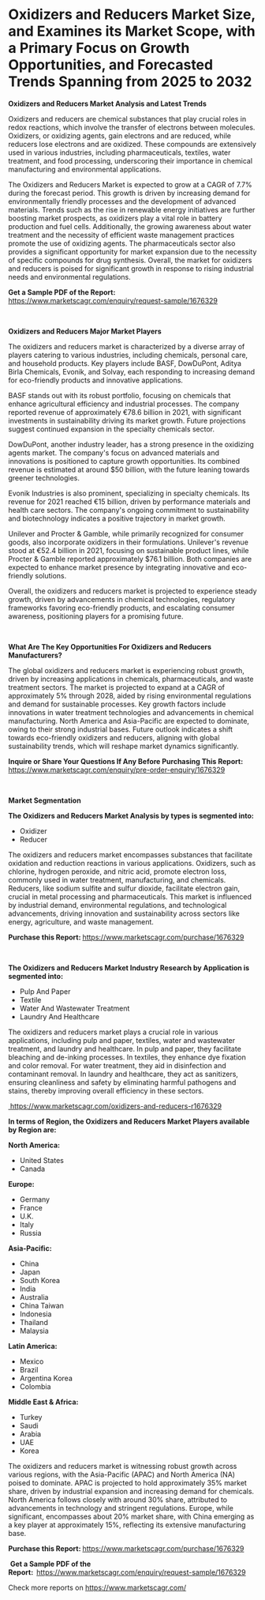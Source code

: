 <p><h1>Oxidizers and Reducers Market Size, and Examines its Market Scope, with a Primary Focus on Growth Opportunities, and Forecasted Trends Spanning from 2025 to 2032</h1></p><p><strong>Oxidizers and Reducers Market Analysis and Latest Trends</strong></p>
<p><p>Oxidizers and reducers are chemical substances that play crucial roles in redox reactions, which involve the transfer of electrons between molecules. Oxidizers, or oxidizing agents, gain electrons and are reduced, while reducers lose electrons and are oxidized. These compounds are extensively used in various industries, including pharmaceuticals, textiles, water treatment, and food processing, underscoring their importance in chemical manufacturing and environmental applications.</p><p>The Oxidizers and Reducers Market is expected to grow at a CAGR of 7.7% during the forecast period. This growth is driven by increasing demand for environmentally friendly processes and the development of advanced materials. Trends such as the rise in renewable energy initiatives are further boosting market prospects, as oxidizers play a vital role in battery production and fuel cells. Additionally, the growing awareness about water treatment and the necessity of efficient waste management practices promote the use of oxidizing agents. The pharmaceuticals sector also provides a significant opportunity for market expansion due to the necessity of specific compounds for drug synthesis. Overall, the market for oxidizers and reducers is poised for significant growth in response to rising industrial needs and environmental regulations.</p></p>
<p><strong>Get a Sample PDF of the Report:&nbsp;</strong> <a href="https://www.marketscagr.com/enquiry/request-sample/1676329?utm_campaign=3442&utm_medium=2&utm_source=Github&utm_content=ia&utm_term=01042025&utm_id=oxidizers-and-reducers">https://www.marketscagr.com/enquiry/request-sample/1676329</a></p>
<p>&nbsp;</p>
<p><strong>Oxidizers and Reducers Major Market Players</strong></p>
<p><p>The oxidizers and reducers market is characterized by a diverse array of players catering to various industries, including chemicals, personal care, and household products. Key players include BASF, DowDuPont, Aditya Birla Chemicals, Evonik, and Solvay, each responding to increasing demand for eco-friendly products and innovative applications.</p><p>BASF stands out with its robust portfolio, focusing on chemicals that enhance agricultural efficiency and industrial processes. The company reported revenue of approximately €78.6 billion in 2021, with significant investments in sustainability driving its market growth. Future projections suggest continued expansion in the specialty chemicals sector.</p><p>DowDuPont, another industry leader, has a strong presence in the oxidizing agents market. The company's focus on advanced materials and innovations is positioned to capture growth opportunities. Its combined revenue is estimated at around $50 billion, with the future leaning towards greener technologies.</p><p>Evonik Industries is also prominent, specializing in specialty chemicals. Its revenue for 2021 reached €15 billion, driven by performance materials and health care sectors. The company's ongoing commitment to sustainability and biotechnology indicates a positive trajectory in market growth.</p><p>Unilever and Procter & Gamble, while primarily recognized for consumer goods, also incorporate oxidizers in their formulations. Unilever's revenue stood at €52.4 billion in 2021, focusing on sustainable product lines, while Procter & Gamble reported approximately $76.1 billion. Both companies are expected to enhance market presence by integrating innovative and eco-friendly solutions.</p><p>Overall, the oxidizers and reducers market is projected to experience steady growth, driven by advancements in chemical technologies, regulatory frameworks favoring eco-friendly products, and escalating consumer awareness, positioning players for a promising future.</p></p>
<p>&nbsp;</p>
<p><strong>What Are The Key Opportunities For Oxidizers and Reducers Manufacturers?</strong></p>
<p><p>The global oxidizers and reducers market is experiencing robust growth, driven by increasing applications in chemicals, pharmaceuticals, and waste treatment sectors. The market is projected to expand at a CAGR of approximately 5% through 2028, aided by rising environmental regulations and demand for sustainable processes. Key growth factors include innovations in water treatment technologies and advancements in chemical manufacturing. North America and Asia-Pacific are expected to dominate, owing to their strong industrial bases. Future outlook indicates a shift towards eco-friendly oxidizers and reducers, aligning with global sustainability trends, which will reshape market dynamics significantly.</p></p>
<p><strong>Inquire or Share Your Questions If Any Before Purchasing This Report:</strong> <a href="https://www.marketscagr.com/enquiry/pre-order-enquiry/1676329?utm_campaign=3442&utm_medium=2&utm_source=Github&utm_content=ia&utm_term=01042025&utm_id=oxidizers-and-reducers">https://www.marketscagr.com/enquiry/pre-order-enquiry/1676329</a></p>
<p>&nbsp;</p>
<p><strong>Market Segmentation</strong></p>
<p><strong>The Oxidizers and Reducers Market Analysis by types is segmented into:</strong></p>
<p><ul><li>Oxidizer</li><li>Reducer</li></ul></p>
<p><p>The oxidizers and reducers market encompasses substances that facilitate oxidation and reduction reactions in various applications. Oxidizers, such as chlorine, hydrogen peroxide, and nitric acid, promote electron loss, commonly used in water treatment, manufacturing, and chemicals. Reducers, like sodium sulfite and sulfur dioxide, facilitate electron gain, crucial in metal processing and pharmaceuticals. This market is influenced by industrial demand, environmental regulations, and technological advancements, driving innovation and sustainability across sectors like energy, agriculture, and waste management.</p></p>
<p><strong>Purchase this Report:&nbsp;</strong><a href="https://www.marketscagr.com/purchase/1676329?utm_campaign=3442&utm_medium=2&utm_source=Github&utm_content=ia&utm_term=01042025&utm_id=oxidizers-and-reducers">https://www.marketscagr.com/purchase/1676329</a></p>
<p>&nbsp;</p>
<p><strong>The Oxidizers and Reducers Market Industry Research by Application is segmented into:</strong></p>
<p><ul><li>Pulp And Paper</li><li>Textile</li><li>Water And Wastewater Treatment</li><li>Laundry And Healthcare</li></ul></p>
<p><p>The oxidizers and reducers market plays a crucial role in various applications, including pulp and paper, textiles, water and wastewater treatment, and laundry and healthcare. In pulp and paper, they facilitate bleaching and de-inking processes. In textiles, they enhance dye fixation and color removal. For water treatment, they aid in disinfection and contaminant removal. In laundry and healthcare, they act as sanitizers, ensuring cleanliness and safety by eliminating harmful pathogens and stains, thereby improving overall efficiency in these sectors.</p></p>
<p><a href="https://www.marketscagr.com/oxidizers-and-reducers-r1676329?utm_campaign=3442&utm_medium=2&utm_source=Github&utm_content=ia&utm_term=01042025&utm_id=oxidizers-and-reducers">&nbsp;https://www.marketscagr.com/oxidizers-and-reducers-r1676329</a></p>
<p><strong>In terms of Region, the Oxidizers and Reducers Market Players available by Region are:</strong></p>
<p>
    <p> <strong> North America: </strong>
        <ul>
            <li>United States</li>
            <li>Canada</li>
        </ul>
        </p> 
    <p> <strong> Europe: </strong>
        <ul>
            <li>Germany</li>
            <li>France</li>
            <li>U.K.</li>
            <li>Italy</li>
            <li>Russia</li>
        </ul>
        </p> 
    <p> <strong> Asia-Pacific: </strong>
        <ul>
            <li>China</li>
            <li>Japan</li>
            <li>South Korea</li>
            <li>India</li>
            <li>Australia</li>
            <li>China Taiwan</li>
            <li>Indonesia</li>
            <li>Thailand</li>
            <li>Malaysia</li>
        </ul>
        </p> 
    <p> <strong> Latin America: </strong>
        <ul>
            <li>Mexico</li>
            <li>Brazil</li>
            <li>Argentina Korea</li>
            <li>Colombia</li>
        </ul>
        </p> 
    <p> <strong> Middle East & Africa: </strong>
        <ul>
            <li>Turkey</li>
            <li>Saudi</li>
            <li>Arabia</li>
            <li>UAE</li>
            <li>Korea</li>
        </ul>
    </p>
    </p>
<p><p>The oxidizers and reducers market is witnessing robust growth across various regions, with the Asia-Pacific (APAC) and North America (NA) poised to dominate. APAC is projected to hold approximately 35% market share, driven by industrial expansion and increasing demand for chemicals. North America follows closely with around 30% share, attributed to advancements in technology and stringent regulations. Europe, while significant, encompasses about 20% market share, with China emerging as a key player at approximately 15%, reflecting its extensive manufacturing base.</p></p>
<p><strong>Purchase this Report: </strong><a href="https://www.marketscagr.com/purchase/1676329?utm_campaign=3442&utm_medium=2&utm_source=Github&utm_content=ia&utm_term=01042025&utm_id=oxidizers-and-reducers">https://www.marketscagr.com/purchase/1676329</a></p>
<p>&nbsp;<strong>Get a Sample PDF of the Report:&nbsp;&nbsp;</strong><a href="https://www.marketscagr.com/enquiry/request-sample/1676329?utm_campaign=3442&utm_medium=2&utm_source=Github&utm_content=ia&utm_term=01042025&utm_id=oxidizers-and-reducers">https://www.marketscagr.com/enquiry/request-sample/1676329</a></p>
<p><strong></strong></p>
<p>Check more reports on <a href="https://www.marketscagr.com/?utm_campaign=3442&utm_medium=2&utm_source=Github&utm_content=ia&utm_term=01042025&utm_id=oxidizers-and-reducers">https://www.marketscagr.com/</a></p>